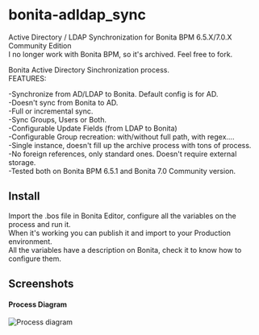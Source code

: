 # bonita-adldap_sync
Active Directory / LDAP Synchronization for Bonita BPM 6.5.X/7.0.X Community Edition<br/>
I no longer work with Bonita BPM, so it's archived. Feel free to fork.

Bonita Active Directory Sinchronization process.<br/>
FEATURES:

-Synchronize from AD/LDAP to Bonita. Default config is for AD.<br/>
-Doesn't sync from Bonita to AD.<br/>
-Full or incremental sync.<br/>
-Sync Groups, Users or Both.<br/>
-Configurable Update Fields (from LDAP to Bonita)<br/>
-Configurable Group recreation: with/without full path, with regex....<br/>
-Single instance, doesn't fill up the archive process with tons of process.<br/>
-No foreign references, only standard ones. Doesn't require external storage.<br/>
-Tested both on Bonita BPM 6.5.1 and Bonita 7.0 Community version.
<br/>
## Install
Import the .bos file in Bonita Editor, configure all the variables on the process and run it.<br/>
When it's working you can publish it and import to your Production environment.<br/>
All the variables have a description on Bonita, check it to know how to configure them.
## Screenshots
#### Process Diagram
<img src="/screenshots/diagram.png?raw=true" alt="Process diagram"/>

